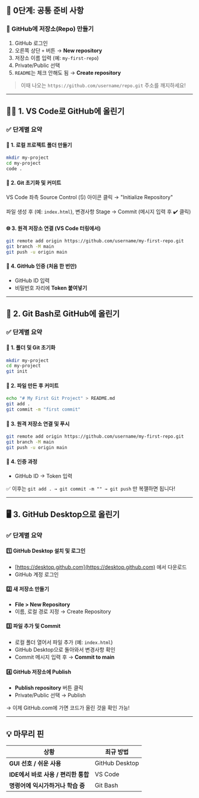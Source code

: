 ## 🧹 0단계: 공통 준비 사항

### 🔹 GitHub에 저장소(Repo) 만들기

1. GitHub 로그인
2. 오른쪽 상단 `+` 버튼 → **New repository**
3. 저장소 이름 입력 (예: `my-first-repo`)
4. Private/Public 선택
5. `README`는 체크 안해도 됨 → **Create repository**

> 이때 나오는 `https://github.com/username/repo.git` 주소를 깨지하세요!

---

## 🧑‍💻 1. **VS Code로 GitHub에 올린기**

### ✅ 단계별 요약

#### 📂 1. 로컬 프로젝트 폴더 만들기

```bash
mkdir my-project
cd my-project
code .
```

#### 🧱 2. Git 초기화 및 커미트

VS Code 좌측 Source Control (🔃) 아이콘 클릭 → "Initialize Repository"

파일 생성 후 (예: `index.html`), 변경사항 Stage → Commit (메시지 입력 후 ✔️ 클릭)

#### 🌐 3. 원격 저장소 연결 (VS Code 터링에서)

```bash
git remote add origin https://github.com/username/my-first-repo.git
git branch -M main
git push -u origin main
```

#### 🔐 4. GitHub 인증 (처음 한 번만)

- GitHub ID 입력
- 비밀번호 자리에 **Token 붙여넣기**

---

## 🧱 2. **Git Bash로 GitHub에 올린기**

### ✅ 단계별 요약

#### 📁 1. 폴더 및 Git 초기화

```bash
mkdir my-project
cd my-project
git init
```

#### 📄 2. 파일 만든 후 커미트

```bash
echo "# My First Git Project" > README.md
git add .
git commit -m "first commit"
```

#### 🔗 3. 원격 저장소 연결 및 푸시

```bash
git remote add origin https://github.com/username/my-first-repo.git
git branch -M main
git push -u origin main
```

#### 🔐 4. 인증 과정

- GitHub ID → Token 입력

✅ 이후는 `git add . → git commit -m "" → git push` 만 복쟬하면 됩니다!

---

## 🖥️ 3. **GitHub Desktop으로 올린기**

### ✅ 단계별 요약

#### 1️⃣ GitHub Desktop 설치 및 로그인

- [https://desktop.github.com](https://desktop.github.com) 에서 다운로드
- GitHub 계정 로그인

#### 2️⃣ 새 저장소 만들기

- **File > New Repository**
- 이름, 로컬 경로 지정 → Create Repository

#### 3️⃣ 파일 추가 및 Commit

- 로컬 폴더 열어서 파일 추가 (예: `index.html`)
- GitHub Desktop으로 돌아와서 변경사항 확인
- Commit 메시지 입력 후 → **Commit to main**

#### 4️⃣ GitHub 저장소에 Publish

- **Publish repository** 버튼 클릭
- Private/Public 선택 → Publish

→ 이제 GitHub.com에 가면 코드가 올린 것을 확인 가능!

---

## 💡 마무리 핀

| 상황                                | 최규 방법      |
| ----------------------------------- | -------------- |
| **GUI 선호 / 쉬운 사용**            | GitHub Desktop |
| **IDE에서 바로 사용 / 편리한 통합** | VS Code        |
| **명령어에 익시가하거나 학습 중**   | Git Bash       |
